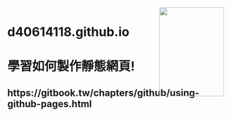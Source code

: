 # d40614118.github.io
 <!DOCTYPE html>
<html>
  <head>
    <meta charset="utf-8">
    <title>Hello,GitHub</title>
  </head>
  <body>
      <h1>學習如何製作靜態網頁!</h1>
      <h2>https://gitbook.tw/chapters/github/using-github-pages.html</h2>
      </div>
      <div style="position: absolute; right:240px; top: 50px;">
          <img src="https://lh3.googleusercontent.com/proxy/FMLvpdU8GK0u8GerMsfNuEaVCl_eRUL8vy8CAu0skvRC8LbF8xK1yU1kqSr1nhWhbhPrvcMF04endYx5DKedMcUom2Ys8mcw7pGbRXfy9Q6AMSiob-8VAzWr" width="147" height="202">
      </div>
  </body>
</html>

